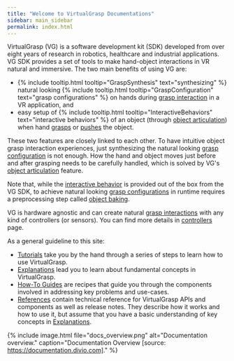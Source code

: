 ```yaml
---
title: "Welcome to VirtualGrasp Documentations"
sidebar: main_sidebar
permalink: index.html
---
```


VirtualGrasp (VG) is a software development kit (SDK) developed from over eight years of research in robotics, healthcare and industrial applications.
VG SDK provides a set of tools to make hand-object interactions in VR natural and immersive. The two main benefits of using VG are:
* {% include tooltip.html tooltip="GraspSynthesis" text="synthesizing" %} natural looking {% include tooltip.html tooltip="GraspConfiguration" text="grasp configurations" %} on hands during [grasp interaction](grasp_interaction.html) in a VR application, and
* easy setup of {% include tooltip.html tooltip="InteractiveBehaviors" text="interactive behaviors" %} of an object (through [object articulation](object_articulation.html)) when hand [grasps](grasp_interaction.html) or [pushes](push_interaction.html) the object. 

These two features are closely linked to each other. 
To have intuitive object grasp interaction experiences, just synthesizing the natural looking 
<a href="#" data-toggle="tooltip" data-original-title="{{site.data.glossary.GraspConfiguration}}">grasp configuration</a>
is not enough. How the hand and object moves just before and after grasping needs to be carefully handled, which is
solved by VG's [object articulation](object_articulation.html) feature.


Note that, while the <a href="#" data-toggle="tooltip" data-original-title="{{site.data.glossary.InteractiveBehaviors}}">interactive behavior</a> 
is provided out of the box from the VG SDK, 
to achieve natural looking <a href="#" data-toggle="tooltip" data-original-title="{{site.data.glossary.GraspConfiguration}}">grasp configurations</a> in runtime
requires a preprocessing step called [object baking](object_baking.html).

VG is hardware agnostic and can create natural [grasp interactions](grasp_interaction.html) with any kind of controllers (or sensors). 
You can find more details in [controllers](controllers.html) page.

As a general guideline to this site:

* [Tutorials](unity_get_started_installation.html) take you by the hand through a series of steps to learn how to use VirtualGrasp.
* [Explanations](controllers.html) lead you to learn about fundamental concepts in VirtualGrasp.
* [How-To Guides](unity_component_myvirtualgrasp.html) are recipes that guide you through the components involved in addressing key problems and use-cases.
* [References](virtualgrasp_unityapi.html) contain technical reference for VirtualGrasp APIs and components as well as release notes. They describe how it works and how to use it,
 but assume that you have a basic understanding of key concepts in [Explanations](controllers.html).

{% include image.html file="docs_overview.png" alt="Documentation overview." caption="Documentation Overview [source: https://documentation.divio.com]." %}
